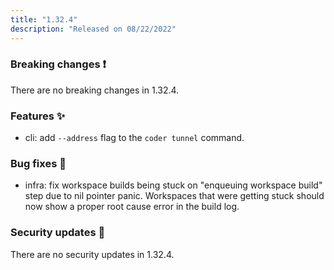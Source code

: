 ```yaml
---
title: "1.32.4"
description: "Released on 08/22/2022"
---
```


### Breaking changes ❗

There are no breaking changes in 1.32.4.

### Features ✨

- cli: add `--address` flag to the `coder tunnel` command.

### Bug fixes 🐛

- infra: fix workspace builds being stuck on "enqueuing workspace build" step
  due to nil pointer panic. Workspaces that were getting stuck should now show
  a proper root cause error in the build log.

### Security updates 🔐

There are no security updates in 1.32.4.
